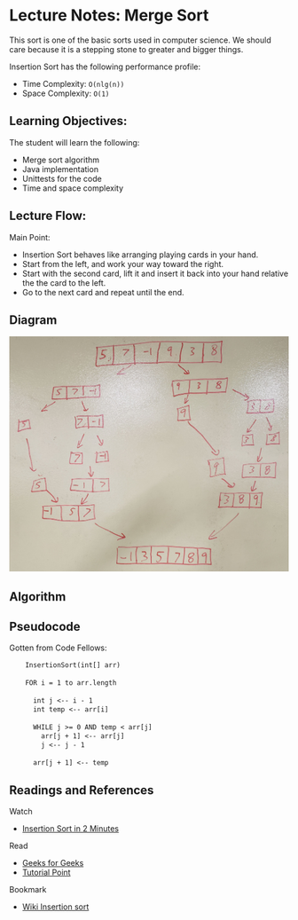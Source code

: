 # Lecture Notes: Merge Sort

This sort is one of the basic sorts used in computer science. We should care because it is a stepping stone to greater and bigger things.

Insertion Sort has the following performance profile:
* Time Complexity: `O(nlg(n))`
* Space Complexity: `O(1)`

## Learning Objectives:
The student will learn the following:
* Merge sort algorithm
* Java implementation
* Unittests for the code
* Time and space complexity

## Lecture Flow:
Main Point:
 * Insertion Sort behaves like arranging playing cards in your hand.
 * Start from the left, and work your way toward the right.
 * Start with the second card, lift it and insert it back into your hand relative the the card to the left.
 * Go to the next card and repeat until the end.

## Diagram
![Visual Diagrom](MergeSort.jpg)

## Algorithm

## Pseudocode
Gotten from Code Fellows:
```
    InsertionSort(int[] arr)
  
    FOR i = 1 to arr.length
    
      int j <-- i - 1
      int temp <-- arr[i]
      
      WHILE j >= 0 AND temp < arr[j]
        arr[j + 1] <-- arr[j]
        j <-- j - 1
        
      arr[j + 1] <-- temp
```

## Readings and References
Watch
* [Insertion Sort in 2 Minutes](https://www.youtube.com/watch?v=JU767SDMDvA)

Read
* [Geeks for Geeks](https://www.geeksforgeeks.org/insertion-sort/)
* [Tutorial Point](https://www.tutorialspoint.com/data_structures_algorithms/insertion_sort_algorithm.htm)

Bookmark
* [Wiki Insertion sort](https://en.wikipedia.org/wiki/Insertion_sort)